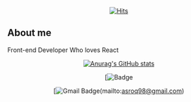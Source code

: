 <div align=center>
	
[![Hits](https://hits.seeyoufarm.com/api/count/incr/badge.svg?url=https%3A%2F%2Fgithub.com%2Fasroq1&count_bg=%23DFD0D0&title_bg=%23F54269&icon=&icon_color=%23E7E7E7&title=Hits&edge_flat=false)](https://hits.seeyoufarm.com)
 
  </div>

## About me
Front-end Developer Who loves React

	
<div align=center>
	
[![Anurag's GitHub stats](https://github-readme-stats.vercel.app/api?username=asroq1)](https://github.com//github-readme-stats)

<div align=center>


	
   [![Badge](https://img.shields.io/badge/Tech%20Blog-11B48A?style=flat-square&logo=Vimeo&logoColor=white&link=https://velog.io/@asroq1)
	
  [![Gmail Badge](https://img.shields.io/badge/Gmail-d14836?style=flat-square&logo=Gmail&logoColor=white&link=mailto:snugyun01@gmail.com)(mailto:asroq98@gmail.com)

